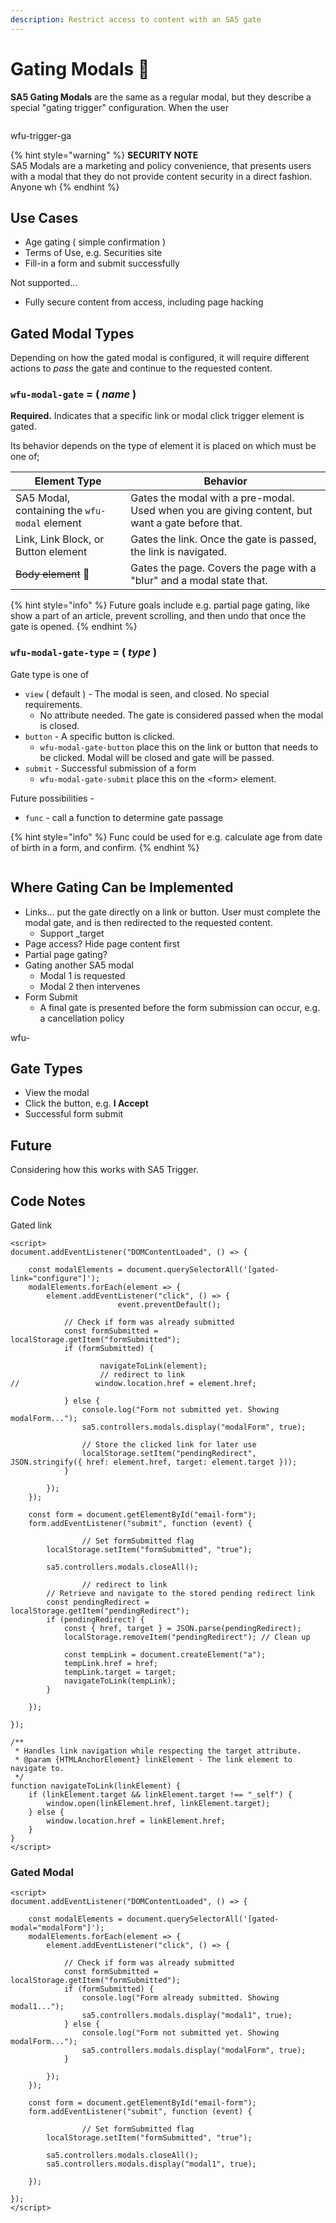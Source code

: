 ```yaml
---
description: Restrict access to content with an SA5 gate
---
```


# Gating Modals 🧪

**SA5 Gating Modals** are the same as a regular modal, but they describe a special "gating trigger" configuration.  When the user&#x20;



<img src="../../.gitbook/assets/file.excalidraw (6).svg" alt="" class="gitbook-drawing">







wfu-trigger-ga



{% hint style="warning" %}
**SECURITY NOTE** \
SA5 Modals are a marketing and policy convenience, that presents users with a modal that they do not provide content security in a direct fashion.  Anyone wh
{% endhint %}

## Use Cases

* Age gating ( simple confirmation )&#x20;
* Terms of Use, e.g. Securities site&#x20;
* Fill-in a form and submit successfully&#x20;

Not supported...

* Fully secure content from access, including page hacking

## Gated Modal Types&#x20;

Depending on how the gated modal is configured, it will require different actions to _pass_ the gate and continue to the requested content. &#x20;

### `wfu-modal-gate` = ( _name_ )&#x20;

**Required.**  Indicates that a specific link or modal click trigger element is gated.&#x20;

Its behavior depends on the type of element it is placed on which must be one of;&#x20;

| Element Type                                   | Behavior                                                                                           |
| ---------------------------------------------- | -------------------------------------------------------------------------------------------------- |
| SA5 Modal, containing the `wfu-modal` element  | Gates the modal with a pre-modal.  Used when you are giving content, but want a gate before that.  |
| Link, Link Block, or Button element            | Gates the link. Once the gate is passed, the link is navigated.                                    |
| ~~Body element~~ 🧪                            | Gates the page. Covers the page with a "blur" and a modal state that.                              |

{% hint style="info" %}
Future goals include e.g. partial page gating, like show a part of an article, prevent scrolling, and then undo that once the gate is opened.&#x20;
{% endhint %}









### `wfu-modal-gate-type` = ( _type_ )

Gate type is one of

* `view` ( default ) - The modal is seen, and closed. No special requirements.&#x20;
  * No attribute needed. The gate is considered passed when the modal is closed. &#x20;
* `button` - A specific button is clicked.&#x20;
  * `wfu-modal-gate-button` place this on the link or button that needs to be clicked. Modal will be closed and gate will be passed. &#x20;
* `submit` - Successful submission of a form
  * `wfu-modal-gate-submit` place this on the \<form> element. &#x20;

Future possibilities -&#x20;

* `func` - call a function to determine gate passage&#x20;

{% hint style="info" %}
Func could be used for e.g. calculate age from date of birth in a form, and confirm. &#x20;
{% endhint %}

<img src="../../.gitbook/assets/file.excalidraw (5).svg" alt="" class="gitbook-drawing">





## Where Gating Can be Implemented&#x20;

* Links... put the gate directly on a link or button.  User must complete the modal gate, and is then redirected to the requested content.&#x20;
  * Support \_target&#x20;
* Page access?  Hide page content first&#x20;
* Partial page gating? &#x20;
* Gating another SA5 modal&#x20;
  * Modal 1 is requested
  * Modal 2 then intervenes&#x20;
* Form Submit
  * A final gate is presented before the form submission can occur, e.g. a cancellation policy&#x20;









wfu-







## Gate Types

* View the modal
* Click the button, e.g. **I Accept** &#x20;
* Successful form submit&#x20;



## Future&#x20;

Considering how this works with SA5 Trigger. &#x20;



## Code Notes&#x20;

Gated link &#x20;

```
<script> 
document.addEventListener("DOMContentLoaded", () => { 

    const modalElements = document.querySelectorAll('[gated-link="configure"]');
    modalElements.forEach(element => {
        element.addEventListener("click", () => {
						event.preventDefault(); 

            // Check if form was already submitted
            const formSubmitted = localStorage.getItem("formSubmitted");
            if (formSubmitted) {
            
            		navigateToLink(element); 
            		// redirect to link
//                 window.location.href = element.href;
                
            } else {
                console.log("Form not submitted yet. Showing modalForm...");
                sa5.controllers.modals.display("modalForm", true); 
                
                // Store the clicked link for later use
                localStorage.setItem("pendingRedirect", JSON.stringify({ href: element.href, target: element.target }));                
            } 
            
        });
    });
    
    const form = document.getElementById("email-form");
    form.addEventListener("submit", function (event) {
        
				// Set formSubmitted flag
        localStorage.setItem("formSubmitted", "true"); 
        
        sa5.controllers.modals.closeAll(); 
        
				// redirect to link
        // Retrieve and navigate to the stored pending redirect link
        const pendingRedirect = localStorage.getItem("pendingRedirect");
        if (pendingRedirect) {
            const { href, target } = JSON.parse(pendingRedirect);
            localStorage.removeItem("pendingRedirect"); // Clean up

            const tempLink = document.createElement("a");
            tempLink.href = href;
            tempLink.target = target;
            navigateToLink(tempLink);
        }
        
    });    
    
}); 

/**
 * Handles link navigation while respecting the target attribute.
 * @param {HTMLAnchorElement} linkElement - The link element to navigate to.
 */
function navigateToLink(linkElement) {
    if (linkElement.target && linkElement.target !== "_self") {
        window.open(linkElement.href, linkElement.target);
    } else {
        window.location.href = linkElement.href;
    }
}
</script>
```



### Gated Modal

```
<script> 
document.addEventListener("DOMContentLoaded", () => { 

    const modalElements = document.querySelectorAll('[gated-modal="modalForm"]');
    modalElements.forEach(element => {
        element.addEventListener("click", () => {

            // Check if form was already submitted
            const formSubmitted = localStorage.getItem("formSubmitted");
            if (formSubmitted) {
                console.log("Form already submitted. Showing modal1...");
                sa5.controllers.modals.display("modal1", true); 
            } else {
                console.log("Form not submitted yet. Showing modalForm...");
                sa5.controllers.modals.display("modalForm", true); 
            } 
            
        });
    });
    
    const form = document.getElementById("email-form");
    form.addEventListener("submit", function (event) {
        
				// Set formSubmitted flag
        localStorage.setItem("formSubmitted", "true"); 
        
        sa5.controllers.modals.closeAll(); 
        sa5.controllers.modals.display("modal1", true); 

    });    
    
}); 
</script>


```











